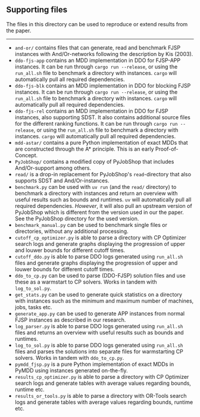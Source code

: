 ## Supporting files

The files in this directory can be used to reproduce or extend results from the paper.

---

- `and-or/` contains files that can generate, read and benchmark FJSP instances with And/Or-networks following the description by Kis (2003).
- `ddo-fjs-app` contains an MDD implementation in DDO for FJSP-APP instances. It can be run through `cargo run --release`, or using the `run_all.sh` file to benchmark a directory with instances. `cargo` will automatically pull all required dependencies.
- `ddo-fjs-blk` contains an MDD implementation in DDO for blocking FJSP instances. It can be run through `cargo run --release`, or using the `run_all.sh` file to benchmark a directory with instances. `cargo` will automatically pull all required dependencies.
- `ddo-fjs-rel` contains an MDD implementation in DDO for FJSP instances, also supporting SDST. It also contains additional source files for the different ranking functions. It can be run through `cargo run --release`, or using the `run_all.sh` file to benchmark a directory with instances. `cargo` will automatically pull all required dependencies.
- `mdd-astar/` contains a pure Python implementation of exact MDDs that are constructed through the A* principle. This is an early Proof-of-Concept.
- `PyJobShop/` contains a modified copy of PyJobShop that includes And/Or-support among others.
- `read/` is a drop-in replacement for PyJobShop's `read`-directory that also supports SDST and And/Or-instances.
- `benchmark.py` can be used with `uv run` (and the `read/` directory) to benchmark a directory with instances and return an overview with useful results such as bounds and runtimes. `uv` will automatically pull all required dependencies. _However_, it will also pull an upstream version of PyJobShop which is different from the version used in our the paper. See the PyJobShop directory for the used version.
- `benchmark_manual.py` can be used to benchmark single files or directories, without any additional processing.
- `cutoff_cp_optimizer.py` is able to parse a directory with CP Optimizer search logs and generate graphs displaying the progression of upper and louwer bounds for different cutoff times.
- `cutoff_ddo.py` is able to parse DDO logs generated using `run_all.sh` files and generate graphs displaying the progression of upper and louwer bounds for different cutoff times.
- `ddo_to_cp.py` can be used to parse (DDO-FJSP) solution files and use these as a warmstart to CP solvers. Works in tandem with `log_to_sol.py`.
- `get_stats.py` can be used to generate quick statistics on a directory with instances such as the minimum and maximum number of machines, jobs, tasks etc.
- `generate_app.py` can be used to generate APP instances from normal FJSP instances as described in our research.
- `log_parser.py` is able to parse DDO logs generated using `run_all.sh` files and returns an overview with useful results such as bounds and runtimes.
- `log_to_sol.py` is able to parse DDO logs generated using `run_all.sh` files and parses the solutions into separate files for warmstarting CP solvers. Works in tandem with `ddo_to_cp.py`.
- `pymdd_fjsp.py` is a pure Python implementation of exact MDDs in PyMDD using instances generated on-the-fly.
- `results_cp_optimizer.py` is able to parse a directory with CP Optimizer search logs and generate tables with average values regarding bounds, runtime etc.
- `results_or_tools.py` is able to parse a directory with OR-Tools search logs and generate tables with average values regarding bounds, runtime etc.
